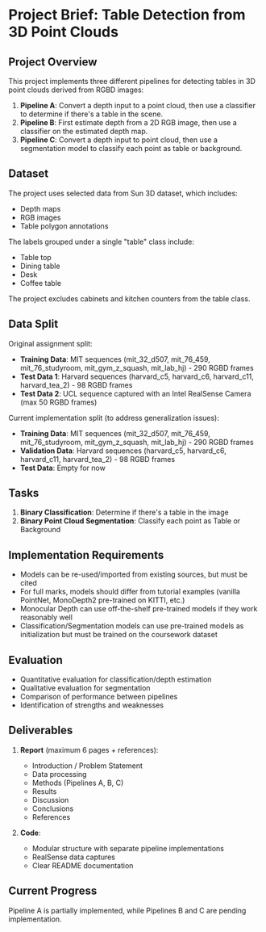# Project Brief: Table Detection from 3D Point Clouds

## Project Overview
This project implements three different pipelines for detecting tables in 3D point clouds derived from RGBD images:

1. **Pipeline A**: Convert a depth input to a point cloud, then use a classifier to determine if there's a table in the scene.
2. **Pipeline B**: First estimate depth from a 2D RGB image, then use a classifier on the estimated depth map.
3. **Pipeline C**: Convert a depth input to point cloud, then use a segmentation model to classify each point as table or background.

## Dataset
The project uses selected data from Sun 3D dataset, which includes:
- Depth maps
- RGB images
- Table polygon annotations

The labels grouped under a single "table" class include:
- Table top
- Dining table
- Desk
- Coffee table

The project excludes cabinets and kitchen counters from the table class.

## Data Split

Original assignment split:
- **Training Data**: MIT sequences (mit_32_d507, mit_76_459, mit_76_studyroom, mit_gym_z_squash, mit_lab_hj) - 290 RGBD frames
- **Test Data 1**: Harvard sequences (harvard_c5, harvard_c6, harvard_c11, harvard_tea_2) - 98 RGBD frames
- **Test Data 2**: UCL sequence captured with an Intel RealSense Camera (max 50 RGBD frames)

Current implementation split (to address generalization issues):
- **Training Data**: MIT sequences (mit_32_d507, mit_76_459, mit_76_studyroom, mit_gym_z_squash, mit_lab_hj) - 290 RGBD frames
- **Validation Data**: Harvard sequences (harvard_c5, harvard_c6, harvard_c11, harvard_tea_2) - 98 RGBD frames
- **Test Data**: Empty for now

## Tasks
1. **Binary Classification**: Determine if there's a table in the image
2. **Binary Point Cloud Segmentation**: Classify each point as Table or Background

## Implementation Requirements
- Models can be re-used/imported from existing sources, but must be cited
- For full marks, models should differ from tutorial examples (vanilla PointNet, MonoDepth2 pre-trained on KITTI, etc.)
- Monocular Depth can use off-the-shelf pre-trained models if they work reasonably well
- Classification/Segmentation models can use pre-trained models as initialization but must be trained on the coursework dataset

## Evaluation
- Quantitative evaluation for classification/depth estimation
- Qualitative evaluation for segmentation
- Comparison of performance between pipelines
- Identification of strengths and weaknesses

## Deliverables
1. **Report** (maximum 6 pages + references):
   - Introduction / Problem Statement
   - Data processing
   - Methods (Pipelines A, B, C)
   - Results
   - Discussion
   - Conclusions
   - References

2. **Code**:
   - Modular structure with separate pipeline implementations
   - RealSense data captures
   - Clear README documentation

## Current Progress
Pipeline A is partially implemented, while Pipelines B and C are pending implementation.
